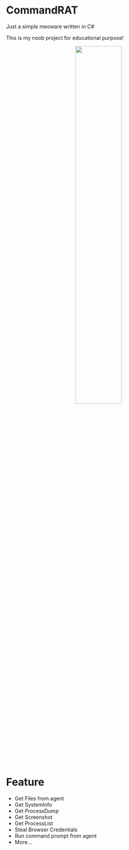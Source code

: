 # CommandRAT
Just a simple meoware written in C#

This is my noob project for educational purpose!

<p align="center">
  <img src="https://github.com/tr4c3datr4il/Simple-MEOWare/assets/89141562/5ac5c58f-bbc2-4378-a61e-b2bf2258dc44" style="width: 50%; height: 50%"/>
</p>

# Feature
- Get Files from agent
- Get SystemInfo
- Get ProcessDump
- Get Screenshot
- Get ProcessList
- Steal Browser Credentials
- Run command prompt from agent
- More...


